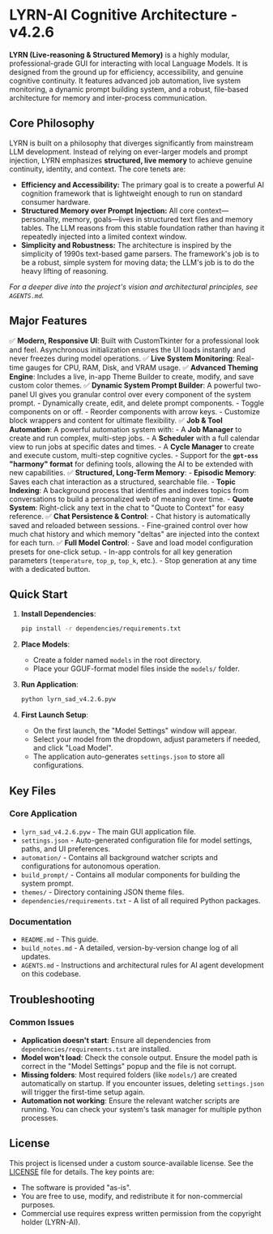 # LYRN-AI Cognitive Architecture - v4.2.6

**LYRN (Live-reasoning & Structured Memory)** is a highly modular, professional-grade GUI for interacting with local Language Models. It is designed from the ground up for efficiency, accessibility, and genuine cognitive continuity. It features advanced job automation, live system monitoring, a dynamic prompt building system, and a robust, file-based architecture for memory and inter-process communication.

## Core Philosophy

LYRN is built on a philosophy that diverges significantly from mainstream LLM development. Instead of relying on ever-larger models and prompt injection, LYRN emphasizes **structured, live memory** to achieve genuine continuity, identity, and context. The core tenets are:

-   **Efficiency and Accessibility:** The primary goal is to create a powerful AI cognition framework that is lightweight enough to run on standard consumer hardware.
-   **Structured Memory over Prompt Injection:** All core context—personality, memory, goals—lives in structured text files and memory tables. The LLM reasons from this stable foundation rather than having it repeatedly injected into a limited context window.
-   **Simplicity and Robustness:** The architecture is inspired by the simplicity of 1990s text-based game parsers. The framework's job is to be a robust, simple system for moving data; the LLM's job is to do the heavy lifting of reasoning.

*For a deeper dive into the project's vision and architectural principles, see `AGENTS.md`.*

## Major Features

✅ **Modern, Responsive UI**: Built with CustomTkinter for a professional look and feel. Asynchronous initialization ensures the UI loads instantly and never freezes during model operations.
✅ **Live System Monitoring**: Real-time gauges for CPU, RAM, Disk, and VRAM usage.
✅ **Advanced Theming Engine**: Includes a live, in-app Theme Builder to create, modify, and save custom color themes.
✅ **Dynamic System Prompt Builder**: A powerful two-panel UI gives you granular control over every component of the system prompt.
    - Dynamically create, edit, and delete prompt components.
    - Toggle components on or off.
    - Reorder components with arrow keys.
    - Customize block wrappers and content for ultimate flexibility.
✅ **Job & Tool Automation**: A powerful automation system with:
    - A **Job Manager** to create and run complex, multi-step jobs.
    - A **Scheduler** with a full calendar view to run jobs at specific dates and times.
    - A **Cycle Manager** to create and execute custom, multi-step cognitive cycles.
    - Support for the **`gpt-oss` "harmony" format** for defining tools, allowing the AI to be extended with new capabilities.
✅ **Structured, Long-Term Memory**:
    - **Episodic Memory**: Saves each chat interaction as a structured, searchable file.
    - **Topic Indexing**: A background process that identifies and indexes topics from conversations to build a personalized web of meaning over time.
    - **Quote System**: Right-click any text in the chat to "Quote to Context" for easy reference.
✅ **Chat Persistence & Control**:
    - Chat history is automatically saved and reloaded between sessions.
    - Fine-grained control over how much chat history and which memory "deltas" are injected into the context for each turn.
✅ **Full Model Control**:
    - Save and load model configuration presets for one-click setup.
    - In-app controls for all key generation parameters (`temperature`, `top_p`, `top_k`, etc.).
    - Stop generation at any time with a dedicated button.

## Quick Start

1.  **Install Dependencies**:
    ```bash
    pip install -r dependencies/requirements.txt
    ```

2.  **Place Models**:
    -   Create a folder named `models` in the root directory.
    -   Place your GGUF-format model files inside the `models/` folder.

3.  **Run Application**:
    ```bash
    python lyrn_sad_v4.2.6.pyw
    ```

4.  **First Launch Setup**:
    -   On the first launch, the "Model Settings" window will appear.
    -   Select your model from the dropdown, adjust parameters if needed, and click "Load Model".
    -   The application auto-generates `settings.json` to store all configurations.

## Key Files

### Core Application
- `lyrn_sad_v4.2.6.pyw` - The main GUI application file.
- `settings.json` - Auto-generated configuration file for model settings, paths, and UI preferences.
- `automation/` - Contains all background watcher scripts and configurations for autonomous operation.
- `build_prompt/` - Contains all modular components for building the system prompt.
- `themes/` - Directory containing JSON theme files.
- `dependencies/requirements.txt` - A list of all required Python packages.

### Documentation
- `README.md` - This guide.
- `build_notes.md` - A detailed, version-by-version change log of all updates.
- `AGENTS.md` - Instructions and architectural rules for AI agent development on this codebase.

## Troubleshooting

### Common Issues
- **Application doesn't start**: Ensure all dependencies from `dependencies/requirements.txt` are installed.
- **Model won't load**: Check the console output. Ensure the model path is correct in the "Model Settings" popup and the file is not corrupt.
- **Missing folders**: Most required folders (like `models/`) are created automatically on startup. If you encounter issues, deleting `settings.json` will trigger the first-time setup again.
- **Automation not working**: Ensure the relevant watcher scripts are running. You can check your system's task manager for multiple python processes.

## License

This project is licensed under a custom source-available license. See the [LICENSE](LICENSE) file for details. The key points are:
- The software is provided "as-is".
- You are free to use, modify, and redistribute it for non-commercial purposes.
- Commercial use requires express written permission from the copyright holder (LYRN-AI).